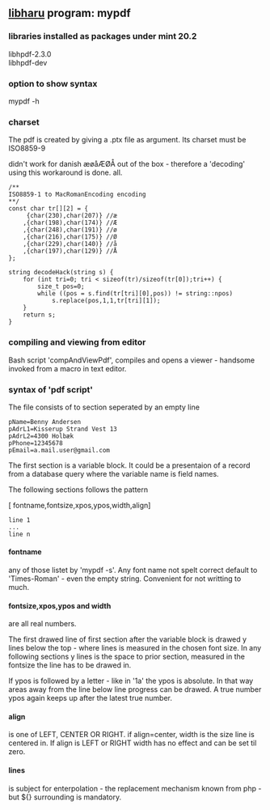 ## [libharu](https://github.com/libharu/libharu) program: mypdf


### libraries installed as packages under mint 20.2

libhpdf-2.3.0  
libhpdf-dev


### option to show syntax
mypdf -h 


### charset
The pdf is created by giving a .ptx file as argument. Its charset must be ISO8859-9

didn't work for danish æøåÆØÅ out of the box - therefore a 'decoding' using this workaround is done. all.

```
/**
ISO8859-1 to MacRomanEncoding encoding 
**/
const char tr[][2] = {
	 {char(230),char(207)} //æ
	,{char(198),char(174)} //Æ
	,{char(248),char(191)} //ø
	,{char(216),char(175)} //Ø
	,{char(229),char(140)} //å
	,{char(197),char(129)} //Å
};

string decodeHack(string s) {
	for (int tri=0; tri < sizeof(tr)/sizeof(tr[0]);tri++) {
		size_t pos=0;
		while ((pos = s.find(tr[tri][0],pos)) != string::npos) 
			s.replace(pos,1,1,tr[tri][1]);
	}
	return s;
}
```

### compiling and viewing from editor

Bash script 'compAndViewPdf',  compiles and opens a viewer - handsome invoked from a macro in text editor. 

### syntax of 'pdf script'
The file consists of to section seperated by an empty line
```
pName=Benny Andersen
pAdrL1=Kisserup Strand Vest 13
pAdrL2=4300 Holbæk
pPhone=12345678
pEmail=a.mail.user@gmail.com

```
The first section is a variable block. It could be a presentaion of a record from a database query where the variable name is field names.

The following sections follows the pattern

[ fontname,fontsize,xpos,ypos,width,align] 
```
line 1
...
line n
```

#### fontname
any of those listet by 'mypdf -s'. Any font name not spelt correct default to 'Times-Roman' - even the empty string. Convenient for not writting to much.

#### fontsize,xpos,ypos and width
are all real numbers. 

The first drawed line of first section after the variable block is drawed y lines below the top - where lines is measured in the chosen font size.
In any following sections y lines is the space to prior section, measured in the fontsize the line has to be drawed in.

If ypos is followed by a letter - like in '1a' the ypos is absolute. In that way areas away from the  line below line progress can be drawed.
A true number ypos again keeps up after the latest true number.

#### align
is one of LEFT, CENTER OR RIGHT. if align=center, width is the size line is centered in. If align is LEFT or RIGHT width has no effect and can be set til zero.

#### lines
is subject for enterpolation - the replacement mechanism known from php - but ${} surrounding is mandatory.